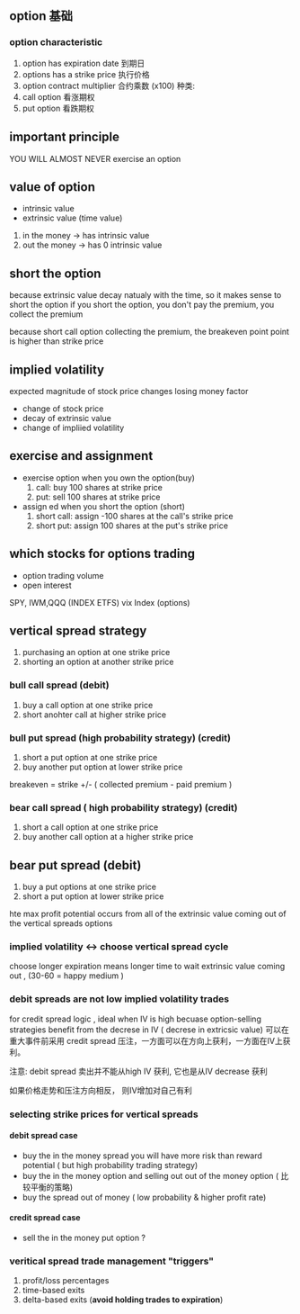 ## option 基础

### option characteristic
1. option has expiration date 到期日
2. options has a strike price  执行价格
3. option contract multiplier 合约乘数 (x100)
种类:
1. call option  看涨期权
2. put option 看跌期权

## important principle
YOU WILL ALMOST NEVER exercise an option

## value of option
* intrinsic value
* extrinsic value (time value)

1. in the money -> has intrinsic value
2. out the money -> has 0 intrinsic value

## short the option
because extrinsic value decay natualy with the time, so it makes sense to short the option
if you short the option, you don't pay the premium, you collect the premium

because short call option collecting the premium, the breakeven point point is higher than strike price


## implied volatility 
expected magnitude of stock price changes
losing money factor
* change of stock price
* decay of extrinsic value
* change of impliied volatility

## exercise and assignment
* exercise option when you own the option(buy)
  1. call: buy 100 shares at strike price
  2. put: sell 100 shares at strike price
* assign ed when you short the option (short)
  1. short call: assign -100 shares at the call's strike price
  2. short put: assign 100 shares at the put's strike price

## which stocks for options trading
* option trading volume
* open interest

SPY, IWM,QQQ (INDEX ETFS)
vix Index (options)

## vertical spread strategy
1. purchasing an option at one strike price
2. shorting an option at another strike price

### bull call spread (debit)
1. buy a call option at one strike price
2. short anohter call at higher strike price  
### bull put spread (high probability strategy) (credit)
1. short a put option at one strike price
2. buy another put option at lower strike price

breakeven = strike +/- ( collected premium -  paid premium )

### bear call spread ( high probability strategy) (credit)
1. short a call option at one strike price
2. buy another call option at a higher strike price
## bear put spread (debit)
1. buy a put options at one strike price
2. short a put option at lower strike price

hte max profit potential occurs from all of the extrinsic value coming out of the vertical spreads options

### implied volatility <-> choose vertical spread cycle

choose longer expiration means longer time to wait extrinsic value coming out , (30-60 = happy medium )

### debit spreads are not low implied volatility trades
for credit spread logic , ideal when IV is high becuase option-selling strategies benefit from the decrese in IV ( decrese in extricsic value)
可以在重大事件前采用 credit spread 压注，一方面可以在方向上获利，一方面在IV上获利。

注意: debit spread 卖出并不能从high IV 获利, 它也是从IV decrease 获利

如果价格走势和压注方向相反， 则IV增加对自己有利

### selecting strike prices for vertical spreads

#### debit spread case
* buy the in the money spread
you will have more risk than reward potential ( but high probability trading strategy)
* buy the in the money option and selling out out of the money option ( 比较平衡的策略)
* buy the spread out of money ( low probability & higher profit rate)

#### credit spread case
* sell the in the money put option
?

### veritical spread trade management "triggers"
1. profit/loss percentages
2. time-based exits
3. delta-based exits (**avoid holding trades to expiration**)

